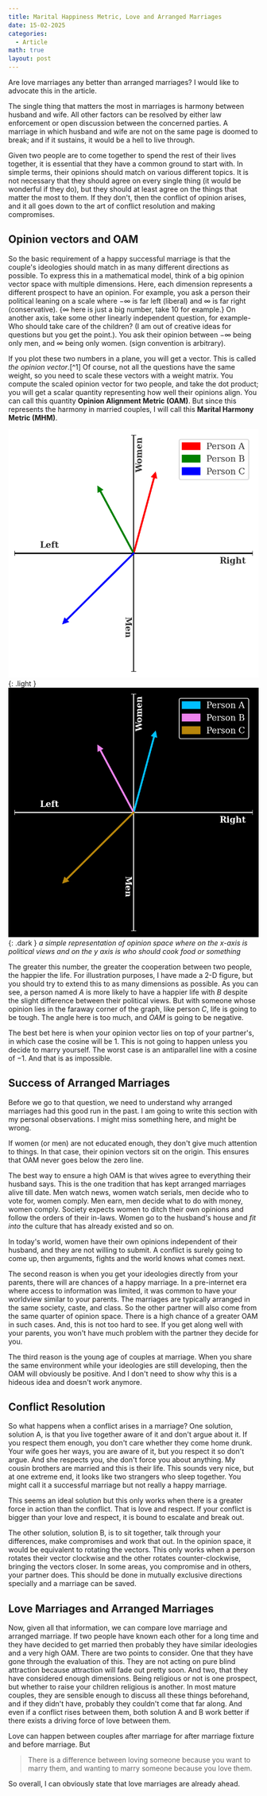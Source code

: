```yaml
---
title: Marital Happiness Metric, Love and Arranged Marriages
date: 15-02-2025
categories:
  - Article
math: true
layout: post
---
```


Are love marriages any better than arranged marriages? I would like to advocate this in the article. 

The single thing that matters the most in marriages is harmony between husband and wife. All other factors can be resolved by either law enforcement or open discussion between the concerned parties. A marriage in which husband and wife are not on the same page is doomed to break; and if it sustains, it would be a hell to live through. 

Given two people are to come together to spend the rest of their lives together, it is essential that they have a common ground to start with. In simple terms, their opinions should match on various different topics. It is not necessary that they should agree on every single thing (it would be wonderful if they do), but they should at least agree on the things that matter the most to them. If they don't, then the conflict of opinion arises, and it all goes down to the art of conflict resolution and making compromises. 

## Opinion vectors and OAM
So the basic requirement of a happy successful marriage is that the couple's ideologies should match in as many different directions as possible. To express this in a mathematical model, think of a big opinion vector space with multiple dimensions. Here, each dimension represents a different prospect to have an opinion. For example, you ask a person their political leaning on a scale where $-\infty$ is far left (liberal) and $\infty$ is far right (conservative). {$\infty$ here is just a big number, take $10$ for example.} On another axis, take some other linearly independent question, for example- Who should take care of the children? (I am out of creative ideas for questions but you get the point.). You ask their opinion between $-\infty$ being only men, and $\infty$ being only women. (sign convention is arbitrary).

If you plot these two numbers in a plane, you will get a vector. This is called _the opinion vector_.[^1] Of course, not all the questions have the same weight, so you need to scale these vectors with a weight matrix. You compute the scaled opinion vector for two people, and take the dot product; you will get a scalar quantity representing how well their opinions align. You can call this quantity __Opinion Alignment Metric (OAM)__. But since this represents the harmony in married couples, I will call this __Marital Harmony Metric (MHM)__.  

![Light mode only](assets/opinion-space-light.png){: .light }
![Dark mode only](assets/opinion-space-dark.png){: .dark }
_a simple representation of opinion space where on the x-axis is political views and on the y axis is who should cook food or something_

The greater this number, the greater the cooperation between two people, the happier the life. For illustration purposes, I have made a 2-D figure, but you should try to extend this to as many dimensions as possible. As you can see, a person named $A$ is more likely to have a happier life with $B$ despite the slight difference between their political views. But with someone whose opinion lies in the faraway corner of the graph, like person $C$, life is going to be tough. The angle here is too much, and _OAM_ is going to be negative. 

The best bet here is when your opinion vector lies on top of your partner's, in which case the cosine will be $1$. This is not going to happen unless you decide to marry yourself. The worst case is an antiparallel line with a cosine of $-1$. And that is as impossible. 

## Success of Arranged Marriages 
Before we go to that question, we need to understand why arranged marriages had this good run in the past. I am going to write this section with my personal observations. I might miss something here, and might be wrong. 

If women (or men) are not educated enough, they don't give much attention to things. In that case, their opinion vectors sit on the origin. This ensures that OAM never goes below the zero line. 

The best way to ensure a high OAM is that wives agree to everything their husband says. This is the one tradition that has kept arranged marriages alive till date. Men watch news, women watch serials, men decide who to vote for, women comply. Men earn, men decide what to do with money, women comply. Society expects women to ditch their own opinions and follow the orders of their in-laws. Women go to the husband's house and _fit into_ the culture that has already existed and so on. 

In today's world, women have their own opinions independent of their husband, and they are not willing to submit. A conflict is surely going to come up, then arguments, fights and the world knows what comes next. 

The second reason is when you get your ideologies directly from your parents, there will are chances of a happy marriage. In a pre-internet era where access to information was limited, it was common to have your worldview similar to your parents. The marriages are typically arranged in the same society, caste, and class. So the other partner will also come from the same quarter of opinion space. There is a high chance of a greater OAM in such cases. And, this is not too hard to see. If you get along well with your parents, you won't have much problem with the partner they decide for you. 

The third reason is the young age of couples at marriage. When you share the same environment while your ideologies are still developing, then the OAM will obviously be positive. And I don't need to show why this is a hideous idea and doesn't work anymore. 

## Conflict Resolution 

So what happens when a conflict arises in a marriage? One solution, solution A, is that you live together aware of it and don't argue about it. If you respect them enough, you don't care whether they come home drunk. Your wife goes her ways, you are aware of it, but you respect it so don't argue. And she respects you, she don't force you about anything. My cousin brothers are married and this is their life. This sounds very nice, but at one extreme end, it looks like two strangers who sleep together. You might call it a successful marriage but not really a happy marriage. 

This seems an ideal solution but this only works when there is a greater force in action than the conflict. That is love and respect. If your conflict is bigger than your love and respect, it is bound to escalate and break out. 

The other solution, solution B, is to sit together, talk through your differences, make compromises and work that out. In the opinion space, it would be equivalent to rotating the vectors. This only works when a person rotates their vector clockwise and the other rotates counter-clockwise, bringing the vectors closer. In some areas, you compromise and in others, your partner does. This should be done in mutually exclusive directions specially and a marriage can be saved. 

## Love Marriages and Arranged Marriages

Now, given all that information, we can compare love marriage and arranged marriage. If two people have known each other for a long time and they have decided to get married then probably they have similar ideologies and a very high OAM. There are two points to consider. One that they have gone through the evaluation of this. They are not acting on pure blind attraction because attraction will fade out pretty soon. And two, that they have considered enough dimensions. Being religious or not is one prospect, but whether to raise your children religious is another. In most mature couples, they are sensible enough to discuss all these things beforehand, and if they didn't have, probably they couldn't come that far along. And even if a conflict rises between them, both solution A and B work better if there exists a driving force of love between them.

Love can happen between couples after marriage for after marriage fixture and before marriage. But
> There is a difference between loving someone because you want to marry them, and wanting to marry someone because you love them. 

So overall, I can obviously state that love marriages are already ahead.
